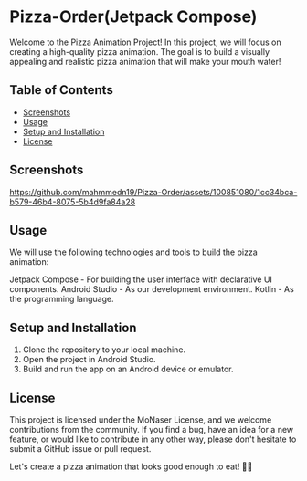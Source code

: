 # Pizza-Order(Jetpack Compose)

Welcome to the Pizza Animation Project! In this project, we will focus on creating a high-quality pizza animation. The goal is to build a visually appealing and realistic pizza animation that will make your mouth water!

## Table of Contents
- [Screenshots](#screenshots)
- [Usage](#usage)
- [Setup and Installation](#SetupandInstallation)
- [License](#License)


## Screenshots


https://github.com/mahmmedn19/Pizza-Order/assets/100851080/1cc34bca-b579-46b4-8075-5b4d9fa84a28


## Usage
We will use the following technologies and tools to build the pizza animation:

Jetpack Compose - For building the user interface with declarative UI components.
Android Studio - As our development environment.
Kotlin - As the programming language.

## Setup and Installation

1. Clone the repository to your local machine.
2. Open the project in Android Studio.
3. Build and run the app on an Android device or emulator.

## License

This project is licensed under the MoNaser License, and we welcome contributions from the community. If you find a bug, have an idea for a new feature, or would like to contribute in any other way, please don't hesitate to submit a GitHub issue or pull request.

Let's create a pizza animation that looks good enough to eat! 🍕🎉
